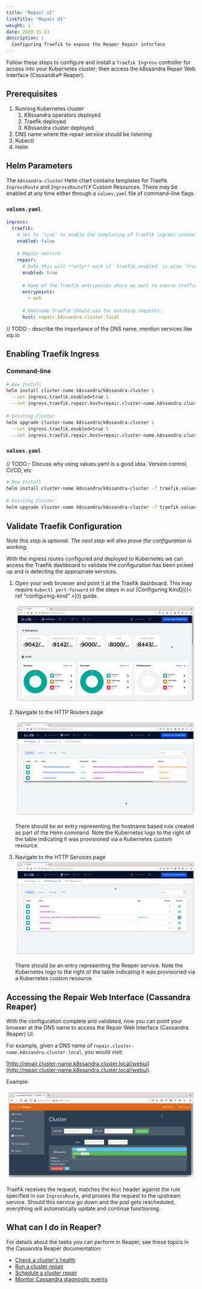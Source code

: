 ```yaml
---
title: "Repair UI"
linkTitle: "Repair UI"
weight: 1
date: 2020-11-13
description: |
  Configuring Traefik to expose the Reaper Repair interface
---
```


Follow these steps to configure and install a `Traefik Ingress` controller for access into your Kubernetes cluster; then access the k8ssandra Repair Web Interface (Cassandra&reg; Reaper).

## Prerequisites

1. Running Kubernetes cluster
   1. K8ssandra operators deployed
   1. Traefik deployed
   1. K8ssandra cluster deployed
1. DNS name where the repair service should be listening
1. Kubectl
1. Helm

## Helm Parameters

The `k8ssandra-cluster` Helm chart contains templates for Traefik `IngressRoute`
and `IngressRouteTCP` Custom Resources. These may be enabled at any time either
through a `values.yaml` file of command-line flags.

### `values.yaml`
```yaml
ingress:
  traefik:
    # Set to `true` to enable the templating of Traefik ingress custom resources
    enabled: false

    # Repair service
    repair: 
      # Note this will **only** work if `traefik.enabled` is also `true`
      enabled: true

      # Name of the Traefik entrypoints where we want to source traffic.
      entrypoints: 
        - web

      # Hostname Traefik should use for matching requests.
      host: repair.k8ssandra.cluster.local
```

// TODO - describe the importance of the DNS name, mention services like xip.io

## Enabling Traefik Ingress

### Command-line
```bash
# New Install
helm install cluster-name k8ssandra/k8ssandra-cluster \
  --set ingress.traefik.enabled=true \
  --set ingress.traefik.repair.host=repair.cluster-name.k8ssandra.cluster.local

# Existing Cluster
helm upgrade cluster-name k8ssandra/k8ssandra-cluster \
  --set ingress.traefik.enabled=true \
  --set ingress.traefik.repair.host=repair.cluster-name.k8ssandra.cluster.local
```

### `values.yaml`

// TODO - Discuss why using values.yaml is a good idea. Version control, CI/CD, etc

```bash
# New Install
helm install cluster-name k8ssandra/k8ssandra-cluster -f traefik.values.yaml

# Existing Cluster
helm upgrade cluster-name k8ssandra/k8ssandra-cluster -f traefik.values.yaml
```

## Validate Traefik Configuration

_Note this step is optional. The next step will also prove the configuration is working._

With the ingress routes configured and deployed to Kubernetes we can access the Traefik dashboard to validate the configuration has been picked up and is detecting the appropriate services.

1. Open your web browser and point it at the Traefik dashboard. This may require `kubectl port-forward` or the steps in our [Configuring Kind]({{< ref "configuring-kind" >}}) guide.

    ![Traefik Dashboard](traefik-dashboard.png)

2. Navigate to the HTTP Routers page
    
    ![Traefik HTTP Routers](traefik-http-routers.png)

    There should be an entry representing the hostname based rule created as part of the Helm command. Note the Kubernetes logo to the right of the table indicating it was provisioned via a Kubernetes custom resource.
3. Navigate to the HTTP Services page
    ![Traefik HTTP Services](traefik-http-services.png)

    There should be an entry representing the Reaper service. Note the Kubernetes logo to the right of the table indicating it was provisioned via a Kubernetes custom resource.

## Accessing the Repair Web Interface (Cassandra Reaper)

With the configuration complete and validated, now you can point your browser at the DNS name to access the Repair Web Interface (Cassandra Reaper) UI. 

For example, given a DNS name of `repair.cluster-name.k8ssandra.cluster.local`, you would visit:

[http://repair.cluster-name.k8ssandra.cluster.local/webui](http://repair.cluster-name.k8ssandra.cluster.local/webui). 

Example:

![Reaper UI](reaper-ui.png)

Traefik receives the request, matches the `Host` header against the rule specified in our `IngressRoute`, and proxies the request to the upstream service. Should this service go down and the pod gets rescheduled, everything will automatically update and continue functioning.

## What can I do in Reaper?

For details about the tasks you can perform in Reaper, see these topics in the Cassandra Reaper documentation:

* [Check a cluster's health](http://cassandra-reaper.io/docs/usage/health/)
* [Run a cluster repair](http://cassandra-reaper.io/docs/usage/single/)
* [Schedule a cluster repair](http://cassandra-reaper.io/docs/usage/schedule/)
* [Monitor Cassandra diagnostic events](http://cassandra-reaper.io/docs/usage/cassandra-diagnostics/)
